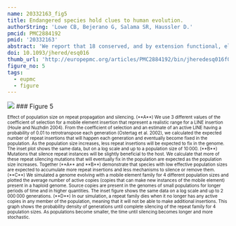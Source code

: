 ```yaml
---
name: 20332163_fig5
title: Endangered species hold clues to human evolution.
authorString: 'Lowe CB, Bejerano G, Salama SR, Haussler D.'
pmcid: PMC2884192
pmid: '20332163'
abstract: 'We report that 18 conserved, and by extension functional, elements in the human genome are the result of retroposon insertions that are evolving under purifying selection in mammals. We show evidence that 1 of the 18 elements regulates the expression of ASXL3 during development by encoding an alternatively spliced exon that causes nonsense-mediated decay of the transcript. The retroposon that gave rise to these functional elements was quickly inactivated in the mammalian ancestor, and all traces of it have been lost due to neutral decay. However, the tuatara has maintained a near-ancestral version of this retroposon in its extant genome, which allows us to connect the 18 human elements to the evolutionary events that created them. We propose that conservation efforts over more than 100 years may not have only prevented the tuatara from going extinct but could have preserved our ability to understand the evolutionary history of functional elements in the human genome. Through simulations, we argue that species with historically low population sizes are more likely to harbor ancient mobile elements for long periods of time and in near-ancestral states, making these species indispensable in understanding the evolutionary origin of functional elements in the human genome.'
doi: 10.1093/jhered/esq016
thumb_url: 'http://europepmc.org/articles/PMC2884192/bin/jheredesq016f05_3c.gif'
figure_no: 5
tags:
  - eupmc
  - figure
---
```

<img src='http://europepmc.org/articles/PMC2884192/bin/jheredesq016f05_3c.jpg' style='max-height: 300px'>
### Figure 5
<p style='font-size: 10px;'>Effect of population size on repeat propagation and silencing. (**A**) We use 3 different values of the coefficient of selection for a mobile element insertion that represent a realistic range for a LINE insertion (<xref ref-type="bibr" rid="bib20">Houle and Nuzhdin 2004</xref>). From the coefficient of selection and an estimate of an active LINE having a probability of 0.01 to retrotranspose each generation (<xref ref-type="bibr" rid="bib43">Ostertag et al. 2002</xref>), we calculated the expected number of repeat insertions that will happen each generation and eventually become fixed in the population. As the population size increases, less repeat insertions will be expected to fix in the genome. The inset plot shows the same data, but on a log scale and up to a population size of 10 000. (**B**) Mutations that silence repeat instances will be slightly beneficial to the host. We calculate that more of these repeat silencing mutations that will eventually fix in the population are expected as the population size increases. Together (**A** and **B**) demonstrate that species with low effective population sizes are expected to accumulate more repeat insertions and less mechanisms to silence or remove them. (**C**) We simulated a genome evolving with a mobile element family for 4 different population sizes and plotted the average number of active copies (copies that can make new instances of the mobile element) present in a haploid genome. Source copies are present in the genomes of small populations for longer periods of time and in higher quantities. The inset figure shows the same data on a log scale and up to 2 000 000 generations. (**D**) In our simulation, a repeat family dies when it no longer has any active copies in any member of the population, meaning that it will not be able to make additional insertions. This graph shows the probability density of generations until complete silencing of the repeat family for 4 population sizes. As populations become smaller, the time until silencing becomes longer and more stochastic.</p>